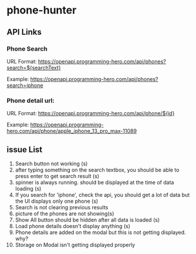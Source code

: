 # phone-hunter

## API Links

### Phone Search
URL Format: https://openapi.programming-hero.com/api/phones?search=${searchText}

Example: https://openapi.programming-hero.com/api/phones?search=iphone


### Phone detail url:
URL Format: https://openapi.programming-hero.com/api/phone/${id}


Example: https://openapi.programming-hero.com/api/phone/apple_iphone_13_pro_max-11089


## issue List
1. Search button not working (s)
2. after typing something on the search textbox, you should be able to press enter to get search result (s)
3. spinner is always running. should be displayed at the time of data loading (s)
4. If you search for 'iphone', check the api, you should get a lot of data but the UI displays only one phone (s)
5. Search is not clearing previous results 
6. picture of the phones are not showing(s)
7. Show All button should be hidden after all data is loaded (s)
8. Load phone details doesn't display anything (s)
9. Phone details are added on the modal but this is not getting displayed. why?
10. Storage on Modal isn't getting displayed properly
